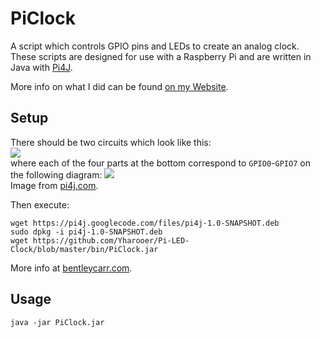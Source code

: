 PiClock
============

A script which controls GPIO pins and LEDs to create an analog clock. These scripts are designed for use with a Raspberry Pi and are written in Java with <a href="http://pi4j.com">Pi4J</a>.

More info on what I did can be found <a href="http://bentleycarr.com/tech/ledclock.html">on my Website</a>.

## Setup ##
There should be two circuits which look like this:  
<img xlink:href="http://bentleycarr.com/res_local/tech/clock_charlieplexing.svg" src="http://bentleycarr.com/res_local/tech/clock_charlieplexing.svg" />  
where each of the four parts at the bottom correspond to `GPIO0`-`GPIO7` on the following diagram:
<img src="http://pi4j.com/images/p1header.png" />  
Image from <a href="http://pi4j.com/usage#Pin_Numbering">pi4j.com</a>.  
  
Then execute:

    wget https://pi4j.googlecode.com/files/pi4j-1.0-SNAPSHOT.deb
    sudo dpkg -i pi4j-1.0-SNAPSHOT.deb
    wget https://github.com/Yharooer/Pi-LED-Clock/blob/master/bin/PiClock.jar
  

More info at <a href="http://bentleycarr.com/tech/ledclock.html">bentleycarr.com</a>.
## Usage ##
    java -jar PiClock.jar

